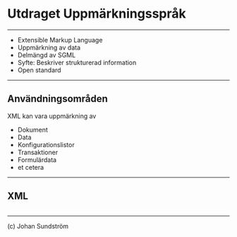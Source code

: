 # Utdraget Uppmärkningsspråk

---

* Extensible Markup Language
* Uppmärkning av data
* Delmängd av SGML
* Syfte: Beskriver strukturerad information
* Open standard

---

## Användningsområden

XML kan vara uppmärkning av

* Dokument
* Data
* Konfigurationslistor
* Transaktioner
* Formulärdata
* et cetera

---

## XML

<pre><code data-trim><script type="text/template">
<?xml version="1.0" encoding="UTF-8"?>
<!DOCTYPE notis [
  <!ENTITY nbsp "&#xA0;">
  <!ENTITY copy "&#169;">
  <!ENTITY company "&#197;&#196;&#214;-Company">
  <!ENTITY right-notice "&copy;&nbsp;2022&nbsp;&company;">
]>
<notis>
  &right-notice;
</notis>
</script></code></pre>

---

(c) Johan Sundström
